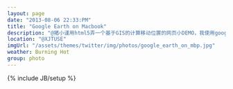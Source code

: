 ```yaml
---
layout: page
date: "2013-08-06 22:33:PM"
title: "Google Earth on Macbook"
description: "@猪小谨用html5弄一个基于GIS的计算移动位置的网页小DEMO，我使用google earth帮她确认运行结果"
location: "@XJTUSE"
imgUrl: "/assets/themes/twitter/img/photos/google_earth_on_mbp.jpg"
weather: Burning Hot
group: photo
---
```

{% include JB/setup %}
